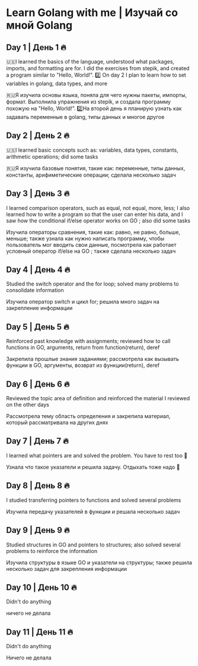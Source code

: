 # Learn Golang with me | Изучай со мной Golang

## Day 1 | День 1 🔥

 🇺🇸I learned the basics of the language, understood what packages, imports, and formatting are for. I did the exercises from stepik, and created a program similar to "Hello, World!". 2️⃣ On day 2 I plan to learn how to set variables in golang, data types, and more


🇷🇺Я изучила основы языка, поняла для чего нужны пакеты, импорты, формат. Выполнила упражнения из stepik, и создала программу похожую на "Hello, World!". 
2️⃣На второй день я планирую узнать как задавать переменные в golang, типы данных и многое другое


## Day 2 | День 2 🔥

🇺🇸I learned basic concepts such as: variables, data types, constants, arithmetic operations; did some tasks


🇷🇺Я изучила базовые понятия, такие как: переменные, типы данных, константы, арифиметические операции; сделала несколько задач

## Day 3 | День 3 🔥

I learned comparison operators, such as equal, not equal, more, less; I also learned how to write a program so that the user can enter his data, and I saw how the conditional if/else operator works on GO ; also did some tasks

Изучила операторы сравнения, такие как: равно, не равно, больше, меньше; также узнала как нужно написать программу, чтобы пользователь мог вводить свои данные, посмотрела как работает условный оператор if/else на GO ; также сделала несколько задач


## Day 4 | День 4 🔥

Studied the switch operator and the for loop; solved many problems to consolidate information 

Изучила оператор switch и цикл for; решила много задач на закрепление информации 

## Day 5 | День 5 🔥

Reinforced past knowledge with assignments; reviewed how to call functions in GO, arguments, return from function(return), deref 

Закрепила прошлые знания заданиями; рассмотрела как вызывать функции в GO, аргументы, возврат из функции(return), deref 

## Day 6 | День 6 🔥

Reviewed the topic area of definition and reinforced the material I reviewed on the other days 

Рассмотрела тему область определения и закрепила материал, который рассматривала на других днях 

## Day 7 | День 7 🔥

I learned what pointers are and solved the problem. You have to rest too 🌊

Узнала что такое указатели и решила задачу. Отдыхать тоже надо 🌊

## Day 8 | День 8 🔥

I studied transferring pointers to functions and solved several problems

Изучила передачу указателей в функции и решала несколько задач

## Day 9 | День 9 🔥

Studied structures in GO and pointers to structures; also solved several problems to reinforce the information

Изучила структуры в языке GO и указатели на структуры; также решила несколько задач для закрепления информации

## Day 10 | День 10 🔥

Didn't do anything

ничего не делала


## Day 11 | День 11 🔥

Didn't do anything

Ничего не делала
